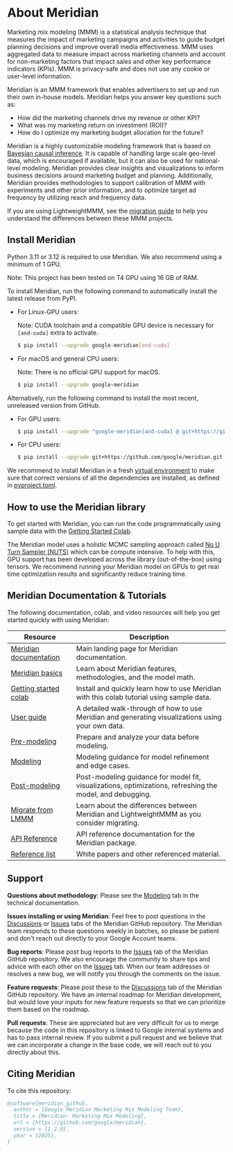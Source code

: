 # About Meridian

Marketing mix modeling (MMM) is a statistical analysis technique that measures
the impact of marketing campaigns and activities to guide budget planning
decisions and improve overall media effectiveness. MMM uses aggregated data to
measure impact across marketing channels and account for non-marketing factors
that impact sales and other key performance indicators (KPIs). MMM is
privacy-safe and does not use any cookie or user-level information.

Meridian is an MMM framework that enables advertisers to set up and run their
own in-house models. Meridian helps you answer key questions such as:

*   How did the marketing channels drive my revenue or other KPI?
*   What was my marketing return on investment (ROI)?
*   How do I optimize my marketing budget allocation for the future?

Meridian is a highly customizable modeling framework that is based on
[Bayesian causal inference](https://developers.google.com/meridian/docs/advanced-modeling/bayesian-inference).
It is capable of handling large scale geo-level data, which is encouraged if
available, but it can also be used for national-level modeling. Meridian
provides clear insights and visualizations to inform business decisions around
marketing budget and planning. Additionally, Meridian provides methodologies to
support calibration of MMM with experiments and other prior information, and to
optimize target ad frequency by utilizing reach and frequency data.

If you are using LightweightMMM, see the
[migration guide](https://developers.google.com/meridian/docs/migrate) to help
you understand the differences between these MMM projects.

## Install Meridian

Python 3.11 or 3.12 is required to use Meridian. We also recommend using a
minimum of 1 GPU.

Note: This project has been tested on T4 GPU using 16 GB of RAM.

To install Meridian, run the following command to automatically install the
latest release from PyPI.

*   For Linux-GPU users:

    Note: CUDA toolchain and a compatible GPU device is necessary for
    `[and-cuda]` extra to activate.

    ```sh
    $ pip install --upgrade google-meridian[and-cuda]
    ```

*   For macOS and general CPU users:

    Note: There is no official GPU support for macOS.

    ```sh
    $ pip install --upgrade google-meridian
    ```

Alternatively, run the following command to install the most recent, unreleased
version from GitHub.

*   For GPU users:

    ```sh
    $ pip install --upgrade "google-meridian[and-cuda] @ git+https://github.com/google/meridian.git"
    ```

*   For CPU users:

    ```sh
    $ pip install --upgrade git+https://github.com/google/meridian.git
    ```

We recommend to install Meridian in a fresh
[virtual environment](https://virtualenv.pypa.io/en/latest/user_guide.html#quick-start)
to make sure that correct versions of all the dependencies are installed, as
defined in [pyproject.toml](https://github.com/google/meridian/blob/main/pyproject.toml).

## How to use the Meridian library

To get started with Meridian, you can run the code programmatically using sample
data with the [Getting Started Colab][3].

The Meridian model uses a holistic MCMC sampling approach called
[No U Turn Sampler (NUTS)](https://www.tensorflow.org/probability/api_docs/python/tfp/experimental/mcmc/NoUTurnSampler)
which can be compute intensive. To help with this, GPU support has been
developed across the library (out-of-the-box) using tensors. We recommend
running your Meridian model on GPUs to get real time optimization results and
significantly reduce training time.

## Meridian Documentation & Tutorials

The following documentation, colab, and video resources will help you get
started quickly with using Meridian:

| Resource                    | Description                                    |
| --------------------------- | ---------------------------------------------- |
| [Meridian documentation][1] | Main landing page for Meridian documentation.  |
| [Meridian basics][2]        | Learn about Meridian features, methodologies, and the model math. |
| [Getting started colab][3]  | Install and quickly learn how to use Meridian with this colab tutorial using sample data. |
| [User guide][4]             | A detailed walk-through of how to use Meridian and generating visualizations using your own data. |
| [Pre-modeling][5]           | Prepare and analyze your data before modeling. |
| [Modeling][6]               | Modeling guidance for model refinement and edge cases. |
| [Post-modeling][7]          | Post-modeling guidance for model fit, visualizations, optimizations, refreshing the model, and debugging. |
| [Migrate from LMMM][8]      | Learn about the differences between Meridian and LightweightMMM as you consider migrating. |
| [API Reference][9]          | API reference documentation for the Meridian package. |
| [Reference list][10]        | White papers and other referenced material.    |

[1]: https://developers.google.com/meridian
[2]: https://developers.google.com/meridian/docs/basics/meridian-introduction
[3]: https://developers.google.com/meridian/notebook/meridian-getting-started
[4]: https://developers.google.com/meridian/docs/user-guide/installing
[5]: https://developers.google.com/meridian/docs/pre-modeling/collect-data
[6]: https://developers.google.com/meridian/docs/advanced-modeling/control-variables
[7]: https://developers.google.com/meridian/docs/advanced-modeling/model-fit
[8]: https://developers.google.com/meridian/docs/migrate
[9]: https://developers.google.com/meridian/reference/api/meridian
[10]: https://developers.google.com/meridian/docs/reference-list

## Support

**Questions about methodology**: Please see the [Modeling](https://developers.google.com/meridian/docs/basics/meridian-introduction) tab in the technical documentation.

**Issues installing or using Meridian**: Feel free to post questions in the
[Discussions](https://github.com/google/meridian/discussions) or [Issues](https://github.com/google/meridian/issues) tabs of the Meridian GitHub repository. The Meridian team responds to
these questions weekly in batches, so please be patient and don't reach out
directly to your Google Account teams.

**Bug reports**: Please post bug reports to the [Issues](https://github.com/google/meridian/issues)
tab of the Meridian GitHub repository. We also encourage the community to share
tips and advice with each other on the [Issues](https://github.com/google/meridian/issues)
tab. When our team addresses or resolves a new bug, we will notify you through
the comments on the issue.

**Feature requests**: Please post these to the [Discussions](https://github.com/google/meridian/discussions)
tab of the Meridian GitHub repository. We have an internal roadmap for Meridian
development, but would love your inputs for new feature requests so that we can
prioritize them based on the roadmap.

**Pull requests**: These are appreciated but are very difficult for us to merge
because the code in this repository is linked to Google internal systems and has
to pass internal review. If you submit a pull request and we believe that we can
incorporate a change in the base code, we will reach out to you directly about
this.

## Citing Meridian

To cite this repository:

<!-- mdlint off(SNIPPET_INVALID_LANGUAGE) -->
```BibTeX
@software{meridian_github,
  author = {Google Meridian Marketing Mix Modeling Team},
  title = {Meridian: Marketing Mix Modeling},
  url = {https://github.com/google/meridian},
  version = {1.2.0},
  year = {2025},
}
```
